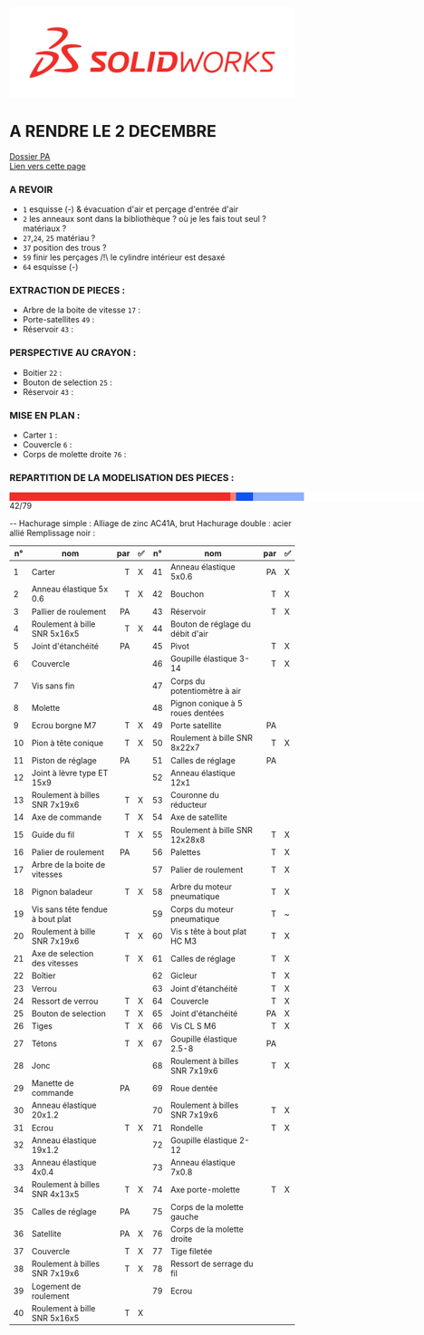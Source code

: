 ![SolidWorks](rcs/logosw.png)

# A RENDRE LE 2 DECEMBRE

[Dossier PA](https://external-content.duckduckgo.com/iu/?u=https%3A%2F%2Fimage.tmdb.org%2Ft%2Fp%2Foriginal%2FivvSF7erxJ6g6PHNvglrI6sQmSl.jpg&f=1&nofb=1&ipt=f320b49c1a3301ed1860e8af9c63a1dd38bd00c671050249f7935f70b5eb9f88)  
[Lien vers cette page](https://github.com/Synbi0se/SOLIDWORKSPROJECT)

### A REVOIR
- ```1``` esquisse (-) & évacuation d'air et perçage d'entrée d'air
- ```2``` les anneaux sont dans la bibliothèque ? où je les fais tout seul ? matériaux ?
- ```27```,```24```, ```25``` matériau ?
- ```37``` position des trous ?
- ```59``` finir les perçages /!\ le cylindre intérieur est desaxé
- ```64``` esquisse (-)

### EXTRACTION DE PIECES :
- Arbre de la boite de vitesse ```17``` :
- Porte-satellites ```49``` :
- Réservoir ```43``` :

### PERSPECTIVE AU CRAYON :
- Boitier ```22``` :
- Bouton de selection ```25``` :
- Réservoir ```43``` :

### MISE EN PLAN :
- Carter ```1``` :
- Couvercle ```6``` :
- Corps de molette droite ```76``` :

### REPARTITION DE LA MODELISATION DES PIECES :
<div style="display:flex;background:white;width:791px; height:15px">
<div style="background:#F02D28;width:390px"></div> <!-- Pièces réalisées x10 -->
<div style="background:#FA8072;width:10px"></div>
<div style="background:#0B55F4;width:30px"></div> <!-- Pièces réalisées par PA x10 -->
<div style="background:#8FB1FA;width:90px"></div> <!-- Pièces non faites par PA x10 -->
</div>
42/79

--
Hachurage simple : Alliage de zinc AC41A, brut
Hachurage double : acier allié
Remplissage noir :  

|n°|nom|par|✅|n°|nom|par|✅|
|--|--|--:|--|--|--|--:|--|
|1|  Carter                           |T |X |41| Anneau élastique 5x0.6              |PA|X |
|2|  Anneau élastique 5x 0.6          |T |X |42| Bouchon                             |T |X |
|3|  Pallier de roulement             |PA|  |43| Réservoir                           |T |X |
|4|  Roulement à bille SNR 5x16x5     |T |X |44| Bouton de réglage du débit d'air    |  |  |
|5|  Joint d'étanchéité               |PA|  |45| Pivot                               |T |X |
|6|  Couvercle                        |  |  |46| Goupille élastique 3-14             |T |X |
|7|  Vis sans fin                     |  |  |47| Corps du potentiomètre à air        |  |  |
|8|  Molette                          |  |  |48| Pignon conique à 5 roues dentées    |  |  |
|9|  Ecrou borgne M7                  |T |X |49| Porte satellite                     |PA|  |
|10| Pion à tête conique              |T |X |50| Roulement à bille SNR 8x22x7        |T |X |
|11| Piston de réglage                |PA|  |51| Calles de réglage                   |PA|  |
|12| Joint à lèvre  type ET 15x9      |  |  |52| Anneau élastique 12x1               |  |  |
|13| Roulement à billes SNR 7x19x6    |T |X |53| Couronne du réducteur               |  |  |
|14| Axe de commande                  |T |X |54| Axe de satellite                    |  |  |
|15| Guide du fil                     |T |X |55| Roulement à bille SNR 12x28x8       |T |X |
|16| Palier de roulement              |PA|  |56| Palettes                            |T |X |
|17| Arbre de la boite de vitesses    |  |  |57| Palier de roulement                 |T |X |
|18| Pignon baladeur                  |T |X |58| Arbre du moteur pneumatique         |T |X |
|19| Vis sans tête fendue à bout plat |  |  |59| Corps du moteur pneumatique         |T |~ |
|20| Roulement à bille SNR 7x19x6     |T |X |60| Vis s tête à bout plat HC M3        |T |X |
|21| Axe de selection des vitesses    |T |X |61| Calles de  réglage                  |T |X |
|22| Boîtier                          |  |  |62| Gicleur                             |T |X |
|23| Verrou                           |  |  |63| Joint d'étanchéité                  |T |X |
|24| Ressort de verrou                |T |X |64| Couvercle                           |T |X |
|25| Bouton de selection              |T |X |65| Joint d'étanchéité                  |PA|X |
|26| Tiges                            |T |X |66| Vis CL S M6                         |T |X |
|27| Tétons                           |T |X |67| Goupille élastique 2.5-8            |PA|  |
|28| Jonc                             |  |  |68| Roulement à billes SNR 7x19x6       |T |X |
|29| Manette de commande              |PA|  |69| Roue dentée                         |  |  |
|30| Anneau élastique 20x1.2          |  |  |70| Roulement à billes SNR 7x19x6       |T |X |
|31| Ecrou                            |T |X |71| Rondelle                            |T |X |
|32| Anneau élastique 19x1.2          |  |  |72| Goupille élastique 2-12             |  |  |
|33| Anneau élastique 4x0.4           |  |  |73| Anneau élastique 7x0.8              |  |  |
|34| Roulement à billes SNR 4x13x5    |T |X |74| Axe porte-molette                   |T |X |
|35| Calles de réglage                |PA|  |75| Corps de la molette gauche          |  |  |
|36| Satellite                        |PA|X |76| Corps de la molette droite          |  |  |
|37| Couvercle                        |T |X |77| Tige filetée                        |  |  |
|38| Roulement à billes SNR 7x19x6    |T |X |78| Ressort de serrage du fil           |  |  |
|39| Logement de roulement            |  |  |79| Ecrou                               |  |  |
|40| Roulement à bille SNR 5x16x5     |T |X |